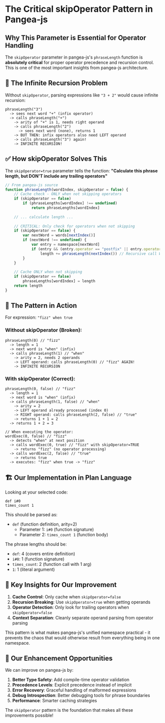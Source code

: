 # The Critical skipOperator Pattern in Pangea-js
## Why This Parameter is Essential for Operator Handling

The `skipOperator` parameter in pangea-js's `phraseLength` function is **absolutely critical** for proper operator precedence and recursion control. This is one of the most important insights from pangea-js architecture.

## 🔄 The Infinite Recursion Problem

Without `skipOperator`, parsing expressions like `"3 + 2"` would cause infinite recursion:

```
phraseLength("3") 
  -> sees next word "+" (infix operator)
  -> calls phraseLength("+") 
    -> arity of "+" is 1, needs right operand
    -> calls phraseLength("2")
      -> sees next word (none), returns 1
    -> BUT THEN: infix operators also need LEFT operand
    -> calls phraseLength("3") again!
    -> INFINITE RECURSION!
```

## ✅ How skipOperator Solves This

The `skipOperator=true` parameter tells the function:
**"Calculate this phrase length, but DON'T include any trailing operators"**

```javascript
// From pangea-js source
function phraseLength(wordIndex, skipOperator = false) {
    // Cache check - ONLY when not skipping operators
    if (skipOperator == false)
        if (phraseLengths[wordIndex] !== undefined)
            return phraseLengths[wordIndex]
    
    // ... calculate length ...
    
    // CRITICAL: Only check for operators when not skipping
    if (skipOperator == false) {
        var nextWord = words[nextIndex()]
        if (nextWord !== undefined) {
            var entry = namespace[nextWord]
            if (entry && (entry.operator == "postfix" || entry.operator == "infix"))
                length += phraseLength(nextIndex()) // Recursive call WITHOUT skipOperator
        }
    }
    
    // Cache ONLY when not skipping
    if (skipOperator == false)
        phraseLengths[wordIndex] = length
    return length
}
```

## 🎯 The Pattern in Action

For expression: `"fizz" when true`

### Without skipOperator (Broken):
```
phraseLength(0) // "fizz"
  -> length = 1
  -> next word is "when" (infix)
  -> calls phraseLength(1) // "when"
    -> arity = 2, needs 2 operands
    -> LEFT operand: calls phraseLength(0) // "fizz" AGAIN!
    -> INFINITE RECURSION
```

### With skipOperator (Correct):
```
phraseLength(0, false) // "fizz"
  -> length = 1
  -> next word is "when" (infix)
  -> calls phraseLength(1, false) // "when"
    -> arity = 2
    -> LEFT operand already processed (index 0)
    -> RIGHT operand: calls phraseLength(2, false) // "true"
    -> returns 1 + 1 = 2
  -> returns 1 + 2 = 3

// When executing the operator:
wordExec(0, false) // "fizz"
  -> detects "when" at next position
  -> calls wordExec(0, true) // "fizz" with skipOperator=TRUE
    -> returns "fizz" (no operator processing)
  -> calls wordExec(2, false) // "true"
    -> returns true
  -> executes: "fizz" when true -> "fizz"
```

## 🏗️ Our Implementation in Plan Language

Looking at your selected code:
```plan
def i#0
times_count 1
```

This should be parsed as:
- `def` (function definition, arity=2)
  - Parameter 1: `i#0` (function signature) 
  - Parameter 2: `times_count 1` (function body)

The phrase lengths should be:
- `def`: 4 (covers entire definition)
- `i#0`: 1 (function signature)  
- `times_count`: 2 (function call with 1 arg)
- `1`: 1 (literal argument)

## 🎯 Key Insights for Our Improvement

1. **Cache Control**: Only cache when `skipOperator=false`
2. **Recursion Breaking**: Use `skipOperator=true` when getting operands
3. **Operator Detection**: Only look for trailing operators when `skipOperator=false`
4. **Context Separation**: Cleanly separate operand parsing from operator parsing

This pattern is what makes pangea-js's unified namespace practical - it prevents the chaos that would otherwise result from everything being in one namespace.

## 🚀 Our Enhancement Opportunities

We can improve on pangea-js by:

1. **Better Type Safety**: Add compile-time operator validation
2. **Precedence Levels**: Explicit precedence instead of implicit
3. **Error Recovery**: Graceful handling of malformed expressions
4. **Debug Introspection**: Better debugging tools for phrase boundaries
5. **Performance**: Smarter caching strategies

The `skipOperator` pattern is the foundation that makes all these improvements possible!
